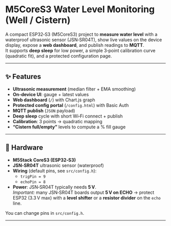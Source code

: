 # M5CoreS3 Water Level Monitoring (Well / Cistern)

A compact ESP32‑S3 (M5CoreS3) project to **measure water level** with a waterproof ultrasonic sensor (JSN‑SR04T), show live values on the device display, expose a **web dashboard**, and publish readings to **MQTT**.  
It supports **deep sleep** for low power, a simple 3‑point calibration curve (quadratic fit), and a protected configuration page.

---

## ✨ Features

- **Ultrasonic measurement** (median filter + EMA smoothing)
- **On‑device UI**: gauge + latest values
- **Web dashboard** (`/`) with Chart.js graph
- **Protected config portal** (`/config.html`) with Basic Auth
- **MQTT publish** (`JSON` payload)
- **Deep sleep** cycle with short Wi‑Fi connect + publish
- **Calibration**: 3 points → quadratic mapping
- **“Cistern full/empty”** levels to compute a % fill gauge

---

## 🧩 Hardware

- **M5Stack CoreS3 (ESP32‑S3)**
- **JSN‑SR04T** ultrasonic sensor (waterproof)
- **Wiring** (default pins, see `src/config.h`):
  - `trigPin = 9`
  - `echoPin = 8`
- **Power**: JSN‑SR04T typically needs **5 V**.  
  *Important:* many JSN‑SR04T boards output **5 V on ECHO** → protect ESP32 (3.3 V max) with a **level shifter** or a **resistor divider** on the `echo` line.

You can change pins in `src/config.h`.

---

